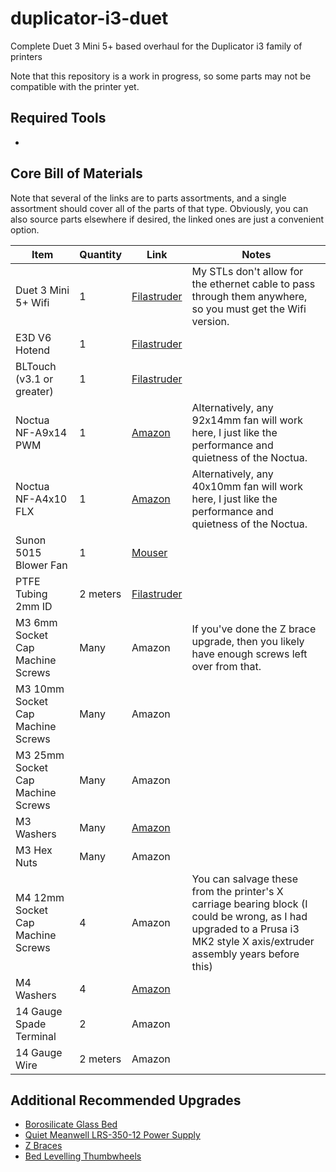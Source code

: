 # duplicator-i3-duet
Complete Duet 3 Mini 5+ based overhaul for the Duplicator i3 family of printers

Note that this repository is a work in progress, so some parts may not be compatible with the printer yet.

## Required Tools
- 

## Core Bill of Materials
Note that several of the links are to parts assortments, and a single assortment should cover all of the parts of that type. Obviously, you can also source parts elsewhere if desired, the linked ones are just a convenient option.

| Item | Quantity | Link | Notes |
| ---- | -------- | ---- | ----- |
| Duet 3 Mini 5+ Wifi | 1 | [Filastruder](https://www.filastruder.com/collections/electronics/products/duet-3-mini-5) | My STLs don't allow for the ethernet cable to pass through them anywhere, so you must get the Wifi version.
| E3D V6 Hotend | 1 | [Filastruder](https://www.filastruder.com/products/all-metal-e3d-v6-hotend?variant=747155309) |
| BLTouch (v3.1 or greater) | 1 | [Filastruder](https://www.filastruder.com/collections/electronics/products/bltouch-automatic-bed-leveling-probe) |
| Noctua NF-A9x14 PWM | 1 | [Amazon](https://www.amazon.com/gp/product/B009NQM7V2/) | Alternatively, any 92x14mm fan will work here, I just like the performance and quietness of the Noctua. |
| Noctua NF-A4x10 FLX | 1 | [Amazon](https://www.amazon.com/gp/product/B009NQLT0M/) | Alternatively, any 40x10mm fan will work here, I just like the performance and quietness of the Noctua. |
| Sunon 5015 Blower Fan | 1 | [Mouser](https://www.mouser.com/ProductDetail/369-MF50151VXB00UA99) |
| PTFE Tubing 2mm ID | 2 meters | [Filastruder](https://www.filastruder.com/collections/e3d-spare-parts-and-accessories/products/ptfe-tubing?variant=485332121)
| M3 6mm Socket Cap Machine Screws | Many | Amazon | If you've done the Z brace upgrade, then you likely have enough screws left over from that.
| M3 10mm Socket Cap Machine Screws | Many | Amazon
| M3 25mm Socket Cap Machine Screws | Many | Amazon
| M3 Washers | Many | [Amazon](https://www.amazon.com/gp/product/B07CG9J4NC)
| M3 Hex Nuts | Many | Amazon
| M4 12mm Socket Cap Machine Screws | 4 | Amazon | You can salvage these from the printer's X carriage bearing block (I could be wrong, as I had upgraded to a Prusa i3 MK2 style X axis/extruder assembly years before this)
| M4 Washers | 4 | [Amazon](https://www.amazon.com/gp/product/B07CG9J4NC)
| 14 Gauge Spade Terminal | 2 | Amazon
| 14 Gauge Wire | 2 meters | Amazon

## Additional Recommended Upgrades
- [Borosilicate Glass Bed](upgrades/borosilicate_glass_bed.md)
- [Quiet Meanwell LRS-350-12 Power Supply](upgrades/quiet_meanwell_lrs_350_psu.md)
- [Z Braces](https://www.thingiverse.com/thing:921948)
- [Bed Levelling Thumbwheels](https://www.thingiverse.com/thing:1917422)
